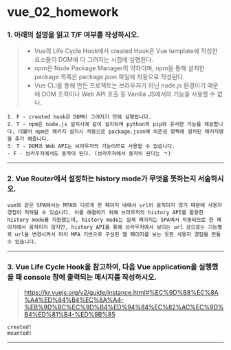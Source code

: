 # vue_02_homework





### 1. 아래의 설명을 읽고 T/F 여부를 작성하시오.

> - Vue의 Life Cycle Hook에서 created Hook은 Vue template에 작성한 요소들이 DOM에 다 그려지는 시점에 실행된다.
> - npm은 Node Package Manager의 약자이며, npm을 통해 설치한 package 목록은 package.json 파일에 자동으로 작성된다.
> - Vue CLI를 통해 만든 프로젝트는 브라우저가 아닌 node.js 환경이기 때문에 DOM 조작이나 Web API 호출 등 Vanilla JS에서의 기능을 사용할 수 없다.

``` 
1. F - created hook은 DOM이 그려지기 전에 실행됩니다.
2. T - npm은 node.js 설치시에 같이 설치되며 python의 pip와 유사한 기능을 제공합니다. 더불어 npm은 패키지 설치시 자동으로 package.json에 의존성 항목에 설치된 패키지명을 추가 해줍니다.
3. T - DOM과 Web API는 브라우저의 기능이므로 사용할 수 없습니다.
- F - 브라우저에서도 동작이 된다. (브라우저에서 동작이 된다는 ㄱ)
```



___



### 2. Vue Router에서 설정하는 history mode가 무엇을 뜻하는지 서술하시오.

``` 
vue와 같은 SPA에서는 MPA와 다르게 한 페이지 내에서 url이 움직이지 않기 때문에 사용자 경험이 저하될 수 있습니다. 이를 해결하기 위해 브라우저의 history API를 활용한 history mode를 지원했는데, history mode는 실제 페이지는 SPA에서 작동되므로 한 페이지에서 움직이지 않지만, history API를 통해 브라우저에서 보이는 url 상으로는 기능별로 url을 변경시켜서 마치 MPA 기반으로 구성된 웹 페이지를 보는 듯한 사용자 경험을 만들 수 있습니다.
```



___



### 3. Vue Life Cycle Hook을 참고하여, 다음 Vue application을 실행했을 때 console 창에 출력되는 메시지를 작성하시오.

> https://kr.vuejs.org/v2/guide/instance.html#%EC%9D%B8%EC%8A%A4%ED%84%B4%EC%8A%A4-%EB%9D%BC%EC%9D%B4%ED%94%84%EC%82%AC%EC%9D%B4%ED%81%B4-%ED%9B%85

``` 
created!
mounted!
```



___



